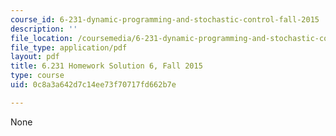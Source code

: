 ```yaml
---
course_id: 6-231-dynamic-programming-and-stochastic-control-fall-2015
description: ''
file_location: /coursemedia/6-231-dynamic-programming-and-stochastic-control-fall-2015/0c8a3a642d7c14ee73f70717fd662b7e_MIT6_231F15_Solution6.pdf
file_type: application/pdf
layout: pdf
title: 6.231 Homework Solution 6, Fall 2015
type: course
uid: 0c8a3a642d7c14ee73f70717fd662b7e

---
```

None